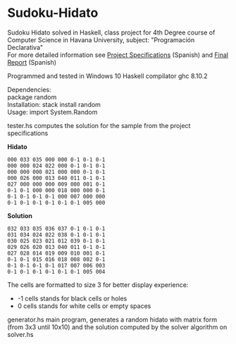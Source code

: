 # Sudoku-Hidato
Sudoku Hidato solved in Haskell, class project for 4th Degree course of Computer Science in Havana University, subject: "Programación Declarativa"\
For more detailed information see [Project Specifications](https://github.com/school-projects-UH/Sudoku-Hidato/blob/master/docs/Project%20Specifications.pdf) (Spanish) and [Final Report](https://github.com/school-projects-UH/Sudoku-Hidato/blob/master/docs/Final%20Report.pdf) (Spanish)

Programmed and tested in Windows 10
Haskell compilator ghc 8.10.2

Dependencies:\
package random\
Installation: stack install random\
Usage: import System.Random


tester.hs computes the solution for the sample from the project specifications

**Hidato**
```
000 033 035 000 000 0-1 0-1 0-1
000 000 024 022 000 0-1 0-1 0-1
000 000 000 021 000 000 0-1 0-1
000 026 000 013 040 011 0-1 0-1
027 000 000 000 009 000 001 0-1
0-1 0-1 000 000 018 000 000 0-1
0-1 0-1 0-1 0-1 000 007 000 000
0-1 0-1 0-1 0-1 0-1 0-1 005 000
```

**Solution**

```
032 033 035 036 037 0-1 0-1 0-1
031 034 024 022 038 0-1 0-1 0-1
030 025 023 021 012 039 0-1 0-1
029 026 020 013 040 011 0-1 0-1
027 028 014 019 009 010 001 0-1
0-1 0-1 015 016 018 008 002 0-1
0-1 0-1 0-1 0-1 017 007 006 003
0-1 0-1 0-1 0-1 0-1 0-1 005 004
```

The cells are formatted to size 3 for better display experience:
- -1 cells stands for black cells or holes
- 0 cells stands for white cells or empty spaces

generator.hs main program, generates a random hidato with matrix form (from 3x3 until 10x10) and the solution computed by the solver algorithm on solver.hs
